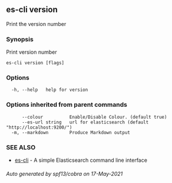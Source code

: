 ## es-cli version

Print the version number

### Synopsis

Print version number

```
es-cli version [flags]
```

### Options

```
  -h, --help   help for version
```

### Options inherited from parent commands

```
      --colour          Enable/Disable Colour. (default true)
      --es-url string   url for elasticsearch (default "http://localhost:9200/")
  -m, --markdown        Produce Markdown output
```

### SEE ALSO

* [es-cli](es-cli.md)	 - A simple Elasticsearch command line interface

###### Auto generated by spf13/cobra on 17-May-2021
